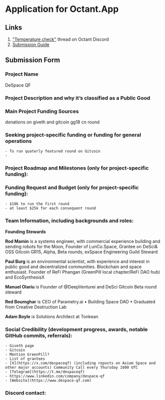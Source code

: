 # Application for Octant.App

## Links

1. ["Temperature check"](https://discord.com/channels/1066118789479010354/1151494306192965702) thread on Octant Discord
2. [Submission Guide](https://golem.foundation/2023/09/11/projects-submission.html )

## Submission Form

### Project Name
DeSpace QF

### Project Description and why it’s classified as a Public Good

### Main Project Funding Sources
donations on giveth and gitcoin gg18 cn round

### Seeking project-specific funding or funding for general operations
	- To run quaterly featured round on Gitcoin
	- 
### Project Roadmap and Milestones (only for project-specific funding): 

### Funding Request and Budget (only for project-specific funding):
	- $10k to run the first round
	- at least $25k for each consequent round

### Team Information, including backgrounds and roles: 

**Founding Stewards**

**Rod Mamin** is a systems engineer, with commercial experience building and sending robots for the Moon, Founder of LunCo.Space, Grantee on DeSci& OSS Gitcoin GR15, Alpha, Beta rounds, exSpace Engineering Guild Steward

**Paul Burg** is an environmental scientist, with experience and interest in public good and decentralized communities. Blockchain and space enthusiast. Founder of ReFi Phangan (GreenPill local chapter/ReFi DAO hub) and EcoSynthesisX

**Manuel Olariu** is Founder of @DeepVenturei and DeSci Gitcoin Beta round steward 

**Red Boumghar** is CEO of Parametry.ai • Building Space DAO • Graduated from Creative Destruction Lab

**Adam Boyle** is Solutions Architect at Tonkean
### Social Credibility (development progress, awards, notable GitHub commits, referrals):
	- Giveth page
	- Gitcoin
	- Mention GreenPill?
	- List of grantees
	- [X](https://x.com/despaceqf) (including reposts on Axiom Space and other major accounts) Community Call every Thursday 1600 UTC
	- [Telegram](https://t.me/despaceqf)
	- https://www.linkedin.com/company/despace-qf
	- [Website](https://www.despace-qf.com)


### Discord contact: 